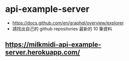 # api-example-server
- https://docs.github.com/en/graphql/overview/explorer
- 請找出自己的 github repositories 最新的 10 筆資料

## https://milkmidi-api-example-server.herokuapp.com/
